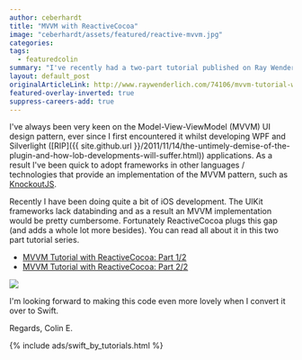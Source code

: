```yaml
---
author: ceberhardt
title: "MVVM with ReactiveCocoa"
image: "ceberhardt/assets/featured/reactive-mvvm.jpg"
categories: 
tags:
  - featuredcolin
summary: "I've recently had a two-part tutorial published on Ray Wenderlich's website that details how ReactiveCocoa can be used to implement the MVVM pattern within iOS applications. "
layout: default_post
originalArticleLink: http://www.raywenderlich.com/74106/mvvm-tutorial-with-reactivecocoa-part-1
featured-overlay-inverted: true
suppress-careers-add: true
---
```


I've always been very keen on the Model-View-ViewModel (MVVM) UI design pattern, ever since I first encountered it whilst developing WPF and Silverlight ([RIP]({{ site.github.url }}/2011/11/14/the-untimely-demise-of-the-plugin-and-how-lob-developments-will-suffer.html)) applications. As a result I've been quick to adopt frameworks in other languages / technologies that provide an implementation of the MVVM pattern, such as [KnockoutJS](http://www.codeproject.com/Articles/365120/KnockoutJS-vs-Silverlight).

Recently I have been doing quite a bit of iOS development. The UIKit frameworks lack databinding and as a result an MVVM implementation would be pretty cumbersome. Fortunately ReactiveCocoa plugs this gap (and adds a whole lot more besides). You can read all about it in this two part tutorial series.

- [MVVM Tutorial with ReactiveCocoa: Part 1/2](http://www.raywenderlich.com/74106/mvvm-tutorial-with-reactivecocoa-part-1)
- [MVVM Tutorial with ReactiveCocoa: Part 2/2](http://www.raywenderlich.com/74131/mvvm-tutorial-with-reactivecocoa-part-2)

<img src="{{ site.github.url }}/ceberhardt/assets/MVVMReactiveCocoa.png" />

I'm looking forward to making this code even more lovely when I convert it over to Swift.

Regards, Colin E.

{% include ads/swift_by_tutorials.html %}


